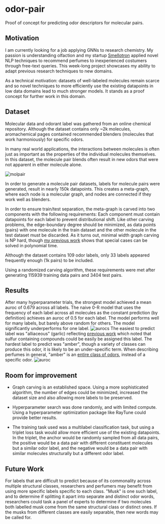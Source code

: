 # odor-pair
Proof of concept for predicting odor descriptors for molecular pairs.

## Motivation
I am currently looking for a job applying GNNs to research chemistry. My passion is understanding olfaction and my startup [Smellotron](https://smellotron.com/) applied novel NLP techniques to recommend perfumes to inexperienced costumers through free-text queries. This week-long project showcases my ability to adapt previous research techniques to new domains.

As a technical motivation: datasets of well-labeled molecules remain scarce and so novel techniques to more efficiently use the existing datapoints in low data domains lead to much stronger models. It stands as a proof concept for further work in this domain.



## Dataset
Molecular data and odorant label was gathered from an online chemical repository.
Although the dataset contains only ~2k molecules, aromachemical pages contained recommended blenders (molecules that work harmoniously) for specific odors.

In many real world applications, the interactions between molecules is often just as important as the properties of the individual molecules themselves. In this dataset, the molecule pair blends often result in new odors that were not apparent in either molecule alone.

![molpair](https://github.com/laurahsisson/odor-pair/assets/10359687/f5a1aec9-4163-4db4-ad20-d62b1189bbc8)

In order to generate a molecule pair datasets, labels for molecule pairs were generated, result in nearly 150k datapoints. This creates a meta-graph, where each node is a molecular graph, and nodes are connected if they work well as blenders.

In order to ensure train/test separation, the meta-graph is carved into two components with the following requirements:
Each component must contain datapoints for each label to prevent distributional shift.
Like other carving problems, the edge-boundary degree should be minimized, as data points (pairs) with one molecule in the train dataset and the other molecule in the test dataset must be discarded. As it turns out, minimal width graph carving is NP hard, though [my previous work](https://github.com/laurahsisson/algorithm-ks) shows that special cases can be solved in polynomial time.

Although the dataset contains 109 odor labels, only 33 labels appeared frequently enough (1k pairs) to be included.

Using a randomized carving algorithm, these requirements were met after generating 115939 training data pairs and 3404 test pairs. 

## Results
After many hyperparameter trials, the strongest model achieved a mean auroc of 0.679 across all labels. 
The naive 0-R model that uses the frequency of each label across all molecules as the constant prediction (by definition) achieves an auroc of 0.5 for each label. The model performs well for many labels, but barely above random for others. The model significantly underperforms for one label.
![aurocs](https://github.com/laurahsisson/odor-pair/assets/10359687/effcb0a0-7423-468c-9a36-2d8b4685c8c8)
The easiest to predict label was "alliaceous" (garlic) reflecting [previous work](https://www.biorxiv.org/content/10.1101/2022.09.01.504602v2) which noted that sulfur containing compounds could be easily be assigned this label. The hardest label to predict was "amber", though a variety of classes can produce this odor, it is likely to be an under-specific term. When describing perfumes in general, "amber" is an [entire class of odors](https://www.fragrancesoftheworld.com/FragranceWheel), instead of a specific odor. 
![auroc](https://github.com/laurahsisson/odor-pair/assets/10359687/a872a697-7edf-4b7f-a32b-f4018a158212)

## Room for improvement
* Graph carving is an established space. Using a more sophisticated algorithm, the number of edges could be minimized, increased the dataset size and also allowing more labels to be preserved.

* Hyperparameter search was done randomly, and with limited compute. Using a hyperparameter optimization package like RayTune could provide better results.

* The training task used was a multilabel classification task, but using a triplet loss task would allow more efficient use of the existing datapoints. In the triplet, the anchor would be randomly sampled from all data pairs, the positive would be a data pair with different constituent molecules but a similar odor label, and the negative would be a data pair with similar molecules structurally but a different odor label.

## Future Work
For labels that are difficult to predict because of its commonality across multiple structural classes, researchers and perfumers may benefit from using more specific labels specific to each class. "Musk" is one such label, and to determine if splitting it apart into separate and distinct odor words, researchers could task a panel of experts to determine if two molecules both labelled musk come from the same structural class or distinct ones. If the musks from different classes are easily separable, then new words may be called for.
